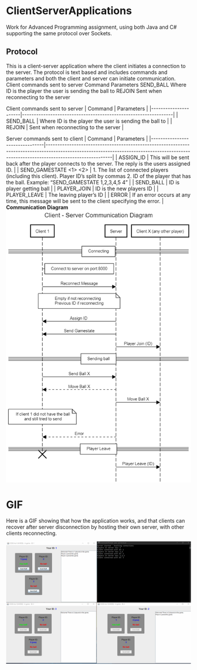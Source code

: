 # ClientServerApplications
Work for Advanced Programming assignment, using both Java and C# supporting the same protocol over Sockets.

## Protocol
This is a client-server application where the client initiates a connection to the server. 
The protocol is text based and includes commands and parameters and both the client and server can initiate communication.
Client commands sent to server
Command	Parameters
SEND_BALL <ID>	Where ID is the player the user is sending the ball to
REJOIN <ID>	Sent when reconnecting to the server

Client commands sent to server
|    Command           |    Parameters                                                  |
|----------------------|----------------------------------------------------------------|
|    SEND_BALL <ID>    |    Where ID is the   player the user is sending the ball to    |
|    REJOIN <ID>       |    Sent when   reconnecting to the server                      |

Server commands sent to client
|    Command                     |    Parameters                                                                                                                                                                          |
|--------------------------------|----------------------------------------------------------------------------------------------------------------------------------------------------------------------------------------|
|    ASSIGN_ID <ID>              |    This will be sent   back after the player connects to the server. The reply is the users assigned   ID.                                                                             |
|    SEND_GAMESTATE   <1> <2>    |    1. The list of   connected players (including this client). Player ID’s split by commas   2. ID of the player   that has the ball.       Example:   “SEND_GAMESTATE 1,2,3,4,5 4”    |
|    SEND_BALL <ID>              |    ID is player getting   ball                                                                                                                                                         |
|    PLAYER_JOIN   <ID>          |    ID is the new   players ID                                                                                                                                                          |
|    PLAYER_LEAVE   <ID>         |    The leaving player’s   ID                                                                                                                                                           |
|    ERROR   <Message>           |    If an error occurs   at any time, this message will be sent to the client specifying the error.                                                                                     |
**Communication Diagram**
![communication diagram](img/communication-diagram.png)


# GIF
Here is a GIF showing that how the application works, and that clients can recover after server disconnection by hosting their own server, with other clients reconnecting.

![gif](img/client-server.gif)
